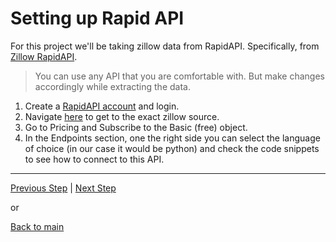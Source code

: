# Setting up Rapid API

For this project we'll be taking zillow data from RapidAPI. Specifically, from [Zillow RapidAPI](https://rapidapi.com/s.mahmoud97/api/zillow56/). 

> You can use any API that you are comfortable with. But make changes accordingly while extracting the data.

1. Create a [RapidAPI account](https://rapidapi.com/hub) and login.
2. Navigate [here](https://rapidapi.com/s.mahmoud97/api/zillow56/) to get to the exact zillow source. 
3. Go to Pricing and Subscribe to the Basic (free) object.
4. In the Endpoints section, one the right side you can select the language of choice (in our case it would be python) and check the code snippets to see how to connect to this API. 


---

[Previous Step](introduction.md) | [Next Step](aws_services.md)

or

[Back to main](https://github.com/rohitanumolu/zillow_rapidapi_aws_pipeline/tree/main)
